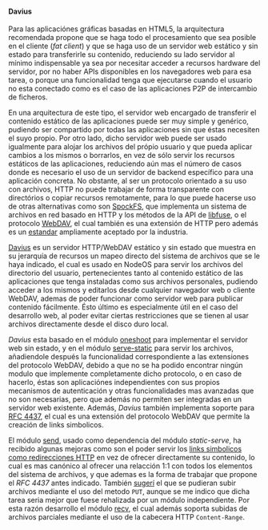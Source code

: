 #### Davius

Para las aplicaciónes gráficas basadas en HTML5, la arquitectura recomendada
propone que se haga todo el procesamiento que sea posible en el cliente (*fat
client*) y que se haga uso de un servidor web estático y sin estado para
transferirle su contenido, reduciendo su lado servidor al mínimo indispensable
ya sea por necesitar acceder a recursos hardware del servidor, por no haber APIs
disponibles en los navegadores web para esa tarea, o porque una funcionalidad
tenga que ejecutarse cuando el usuario no esta conectado como es el caso de las
aplicaciones P2P de intercambio de ficheros.

En una arquitectura de este tipo, el servidor web encargado de transferir el
contenido estático de las aplicaciones puede ser muy simple y genérico, pudiendo
ser compartido por todas las aplicaciones sin que éstas necesiten el suyo propio.
Por otro lado, dicho servidor web puede ser usado igualmente para alojar los
archivos del própio usuario y que pueda aplicar cambios a los mismos o borrarlos,
en vez de sólo servir los recursos estáticos de las aplicaciones, reduciendo aún
mas el número de casos donde es necesario el uso de un servidor de backend
específico para una aplicación concreta. No obstante, al ser un protocolo
orientado a su uso con archivos, HTTP no puede trabajar de forma transparente
con directórios o copiar recursos remotamente, para lo que puede hacerse uso de
otras alternativas como son [SpockFS](https://github.com/unbit/spockfs), que
implementa un sistema de archivos en red basado en HTTP y los métodos de la API
de [libfuse](https://github.com/libfuse/libfuse), o el protocolo
[WebDAV](http://www.webdav.org), el cual también es una extensión de HTTP pero
además es un [estandar](http://www.ietf.org/rfc/rfc4918.txt) ampliamente
aceptado por la industria.

[Davius](https://github.com/piranna/Davius) es un servidor HTTP/WebDAV estático
y sin estado que muestra en su jerarquía de recursos un mapeo directo del
sistema de archivos que se le haya indicado, el cual es usado en NodeOS para
servir los archivos del directorio del usuario, pertenecientes tanto al
contenido estático de las aplicaciones que tenga instaladas como sus archivos
personales, pudiendo acceder a los mismos y editarlos desde cualquier navegador
web o cliente WebDAV, ademas de poder funcionar como servidor web para publicar
contenido fácilmente. Ésto último es especialmente útil en el caso del
desarrollo web, al poder evitar ciertas restricciones que se tienen al usar
archivos directamente desde el disco duro local.

*Davius* esta basado en el módulo [oneshoot](https://github.com/piranna/oneshoot)
para implementar el servidor web sin estado, y en el módulo
[serve-static](https://github.com/expressjs/serve-static) para servir los
archivos, añadiendole después la funcionalidad correspondiente a las extensiones
del protocolo WebDAV, debido a que no se ha podido encontrar ningún modulo que
implemente completamente dicho protocolo, o en caso de hacerlo, éstas son
aplicaciónes independientes con sus propios mecanismos de autenticación y otras
funcionalidades mas avanzadas que no son necesarias, pero que además no permiten
ser integradas en un servidor web existente. Además, *Davius* también implementa
soporte para [RFC 4437](http://greenbytes.de/tech/webdav/rfc4437.html), el cual
es una extensión del protocolo WebDAV que permite la creación de links simbolicos.

El módulo [send](https://github.com/pillarjs/send), usado como dependencia del
módulo *static-serve*, ha recibido algunas mejoras como son el poder servir los
[links simbolicos como redirecciones HTTP](https://github.com/pillarjs/send/pull/87)
en vez de ofrecer directamente su contenido, lo cual es mas canónico al ofrecer
una relacción 1:1 con todos los elementos del sistema de archivos, y que ademas
es la forma de trabajar que propone el *RFC 4437* antes indicado. También
[sugerí](https://github.com/pillarjs/send/issues/85) el que se pudieran subir
archivos mediante el uso del metodo `PUT`, aunque se me indico que dicha tarea
seria mejor que fuese rehalizada por un módulo independiente. Por esta razón
desarrollo el módulo [recv](https://github.com/piranna/recv), el cual además
soporta subidas de archivos parciales mediante el uso de la cabecera HTTP
`Content-Range`.
